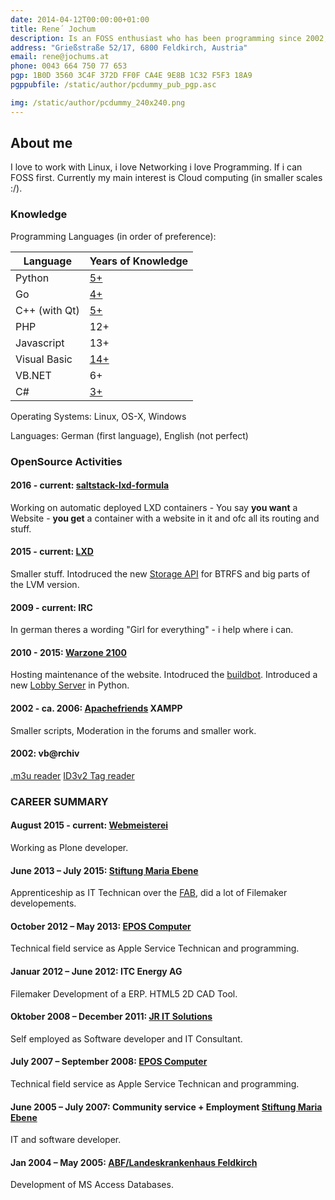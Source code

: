 ```yaml
---
date: 2014-04-12T00:00:00+01:00
title: Rene´ Jochum
description: Is an FOSS enthusiast who has been programming since 2002, currently he loves to develop in Python and Go.
address: "Grießstraße 52/17, 6800 Feldkirch, Austria"
email: rene@jochums.at
phone: 0043 664 750 77 653
pgp: 1B0D 3560 3C4F 372D FF0F CA4E 9E8B 1C32 F5F3 18A9
pgppubfile: /static/author/pcdummy_pub_pgp.asc

img: /static/author/pcdummy_240x240.png
---
```

## About me

I love to work with Linux, i love Networking i love Programming. If i can FOSS first. Currently my main interest is Cloud computing (in smaller scales :/).

### Knowledge

Programming Languages (in order of preference):

Language      | Years of Knowledge
--------------|-------------------------------------------------------------------------
Python        |      [5+](https://github.com/pcdummy/socketrpc)
Go            |      [4+](https://github.com/pcdummy/golxml)
C++ (with Qt) |      [5+](https://github.com/pcdummy/Warzone-QML-Frontend)
PHP           |      12+
Javascript    |      13+
Visual Basic  |      [14+](http://www.vbarchiv.net/tipps/details.php?id=680)
VB.NET        |      6+
C#            |      [3+](https://github.com/pcdummy/SharpFlame)

Operating Systems: Linux, OS-X, Windows

Languages: German (first language), English (not perfect)

### OpenSource Activities

#### 2016 - current: [saltstack-lxd-formula](https://github.com/pcdummy/saltstack-lxd-formula)
Working on automatic deployed LXD containers - You say **you want** a Website - **you get** a container with a website in it and ofc all its routing and stuff.

#### 2015 - current: [LXD](https://linuxcontainers.org/lxd/)
Smaller stuff.
Intodruced the new [Storage API](https://github.com/lxc/lxd/commits?author=pcdummy) for BTRFS and big parts of the LVM version.

#### 2009 - current: IRC
In german theres a wording "Girl for everything" - i help where i can.

#### 2010 - 2015: [Warzone 2100](http://www.wz2100.net/)
Hosting maintenance of the website.
Intodruced the [buildbot](http://buildbot.wz2100.net/).
Introduced a new [Lobby Server](https://github.com/pcdummy/wzlobbyserver-ng) in Python.

#### 2002 - ca. 2006: [Apachefriends](https://www.apachefriends.org) XAMPP
Smaller scripts, Moderation in the forums and smaller work.

#### 2002: vb@rchiv
[.m3u reader](http://www.vbarchiv.net/tipps/details.php?id=680)
[ID3v2 Tag reader](http://www.vbarchiv.net/tipps/details.php?id=676)

### CAREER SUMMARY

#### August 2015 - current: [Webmeisterei](https://webmeisterei.com)
Working as Plone developer.

#### June 2013 – July 2015: [Stiftung Maria Ebene](http://mariaebene.at)
Apprenticeship as IT Technican over the [FAB](http://www.fab.at), did a lot of Filemaker developements.

#### October 2012 – May 2013: [EPOS Computer](https://www.eposcomputer.com/)
Technical field service as Apple Service Technican and programming.

#### Januar 2012 – June 2012: ITC Energy AG
Filemaker Development of a ERP.
HTML5 2D CAD Tool.

#### Oktober 2008 – December 2011: [JR IT Solutions](http://jrit.at)
Self employed as Software developer and IT Consultant.

#### July 2007 – September 2008: [EPOS Computer](https://www.eposcomputer.com/)
Technical field service as Apple Service Technican and programming.

#### June 2005 – July 2007: Community service + Employment [Stiftung Maria Ebene](http://mariaebene.at)
IT and software developer.

#### Jan 2004 – May 2005: [ABF/Landeskrankenhaus Feldkirch](http://www.lkhf.at/)
Development of MS Access Databases.
